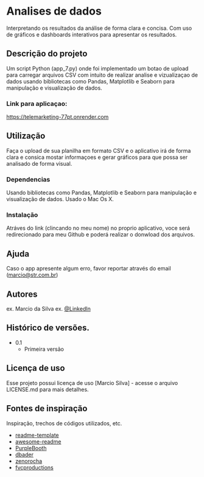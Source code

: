 # Analises de dados
Interpretando os resultados da análise de forma clara e concisa.
Com uso de gráficos e dashboards interativos para apresentar os resultados.

## Descrição do projeto
Um script Python (app_7.py) onde foi implementado um botao de upload para carregar arquivos CSV com intuito de realizar analise e vizualizaçao de dados usando bibliotecas como Pandas, Matplotlib e Seaborn para manipulação e visualização de dados.

### Link para aplicaçao:
https://telemarketing-77pt.onrender.com

## Utilização
Faça o upload de sua planilha em formato CSV e o aplicativo irá de forma clara e consica mostar informaçoes e gerar gráficos para que possa ser analisado de forma visual.

### Dependencias

Usando bibliotecas como Pandas, Matplotlib e Seaborn para manipulação e visualização de dados.
Usado o Mac Os X.

### Instalação

Atráves do link (clincando no meu nome) no proprio aplicativo, voce será redirecionado para meu Github e poderá realizar o donwload dos arquivos.

## Ajuda

Caso o app apresente algum erro, favor reportar através do email (marcio@str.com.br)

## Autores

ex. Marcio da Silva
ex. [@LinkedIn](https://www.linkedin.com/in/marcio-d-silva/)

## Histórico de versões.

* 0.1
    * Primeira versão

## Licença de uso

Esse projeto possui licença de uso [Marcio Silva] - acesse o arquivo LICENSE.md para mais detalhes.

## Fontes de inspiração

Inspiração, trechos de códigos utilizados, etc.
* [readme-template](https://gist.github.com/DomPizzie/7a5ff55ffa9081f2de27c315f5018afc)
* [awesome-readme](https://github.com/matiassingers/awesome-readme)
* [PurpleBooth](https://gist.github.com/PurpleBooth/109311bb0361f32d87a2)
* [dbader](https://github.com/dbader/readme-template)
* [zenorocha](https://gist.github.com/zenorocha/4526327)
* [fvcproductions](https://gist.github.com/fvcproductions/1bfc2d4aecb01a834b46)
